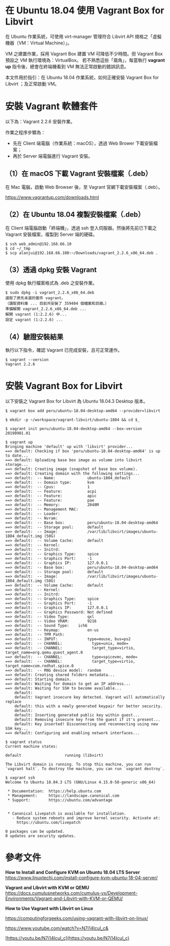 # 在 Ubuntu 18.04 使用 Vagrant Box for Libvirt
在 Ubuntu 作業系統，可使用 virt-manager 管理符合 Libvirt API 規格之「虛擬機器（VM：Virtual Machine）」。

VM 之建置作業，採用 Vagrant Box 建置 VM 可降低不少時間。但 Vagrant Box 預設之 VM 執行環境為：VirtualBox。 若不熟悉這些「眉角」，每當執行 **vagrant up** 指令後，總會在終端機看到 VM 無法正常啟動的錯誤訊息。

本文件用於指引：在 Ubuntu 18.04 作業系統，如何正確安裝 Vagrant Box for Libvirt ；及正常啟動 VM。


# 安裝 Vagrant 軟體套件

以下為：Vagrant 2.2.6 安裝作業。

作業之程序步驟為：

- 先在 Client 端電腦（作業系統：macOS），透過 Web Brower 下載安裝檔案；
- 再於 Server 端電腦進行 Vagrant 安裝。


## （1）在 macOS 下載 Vagrant 安裝檔案（.deb）

在 Mac 電腦，啟動 Web Browser 後，至 Vagrant 官網下載安裝檔案（.deb）。

https://www.vagrantup.com/downloads.html



## （2）在 Ubuntu 18.04 複製安裝檔案（.deb）

在 Client 端電腦啟動「終端機」，透過 ssh 登入伺服器。然後將先前已下載之 Vagrant 安裝檔案，複製到 Server 端的硬碟。 


    $ ssh web_admin@192.168.66.10
    $ cd ~/_tmp
    $ scp alanjui@192.168.66.100:~/Downloads/vagrant_2.2.6_x86_64.deb .


## （3）透過 dpkg 安裝 Vagrant

使用 dpkg 執行檔案格式為 .deb 之安裝作業。


    $ sudo dpkg -i vagrant_2.2.6_x86_64.deb
    選取了原先未選的套件 vagrant。
    （讀取資料庫 ... 目前共安裝了 359404 個檔案和目錄。）
    準備解開 vagrant_2.2.6_x86_64.deb ...
    解開 vagrant (1:2.2.6) 中...
    設定 vagrant (1:2.2.6) ...


## （4）驗證安裝結果

執行以下指令，確認 Vagrant 已完成安裝，且可正常運作。


    $ vagrant --version
    Vagrant 2.2.6



# 安裝 Vagrant Box for Libvirt

以下安裝之 Vagrant Box for Libvirt 為 Ubuntu 18.04.3 Desktop 版本。


    $ vagrant box add peru/ubuntu-18.04-desktop-amd64 --provider=libvirt
    
    $ mkdir -p ~/workspace/vagrant-libvirt/ubuntu-1804 && cd $_
    
    $ vagrant init peru/ubuntu-18.04-desktop-amd64 --box-version 20190901.01
    
    $ vagrant up
    Bringing machine 'default' up with 'libvirt' provider...
    ==> default: Checking if box 'peru/ubuntu-18.04-desktop-amd64' is up to date...
    ==> default: Uploading base box image as volume into libvirt storage...
    ==> default: Creating image (snapshot of base box volume).
    ==> default: Creating domain with the following settings...
    ==> default:  -- Name:              ubuntu-1804_default
    ==> default:  -- Domain type:       kvm
    ==> default:  -- Cpus:              1
    ==> default:  -- Feature:           acpi
    ==> default:  -- Feature:           apic
    ==> default:  -- Feature:           pae
    ==> default:  -- Memory:            2048M
    ==> default:  -- Management MAC:
    ==> default:  -- Loader:
    ==> default:  -- Nvram:
    ==> default:  -- Base box:          peru/ubuntu-18.04-desktop-amd64
    ==> default:  -- Storage pool:      default
    ==> default:  -- Image:             /var/lib/libvirt/images/ubuntu-1804_default.img (50G)
    ==> default:  -- Volume Cache:      default
    ==> default:  -- Kernel:
    ==> default:  -- Initrd:
    ==> default:  -- Graphics Type:     spice
    ==> default:  -- Graphics Port:     -1
    ==> default:  -- Graphics IP:       127.0.0.1
    ==> default:  -- Base box:          peru/ubuntu-18.04-desktop-amd64
    ==> default:  -- Storage pool:      default
    ==> default:  -- Image:             /var/lib/libvirt/images/ubuntu-1804_default.img (50G)
    ==> default:  -- Volume Cache:      default
    ==> default:  -- Kernel:
    ==> default:  -- Initrd:
    ==> default:  -- Graphics Type:     spice
    ==> default:  -- Graphics Port:     -1
    ==> default:  -- Graphics IP:       127.0.0.1
    ==> default:  -- Graphics Password: Not defined
    ==> default:  -- Video Type:        qxl
    ==> default:  -- Video VRAM:        9216
    ==> default:  -- Sound Type:    ich6
    ==> default:  -- Keymap:            en-us
    ==> default:  -- TPM Path:
    ==> default:  -- INPUT:             type=mouse, bus=ps2
    ==> default:  -- CHANNEL:             type=unix, mode=
    ==> default:  -- CHANNEL:             target_type=virtio, target_name=org.qemu.guest_agent.0
    ==> default:  -- CHANNEL:             type=spicevmc, mode=
    ==> default:  -- CHANNEL:             target_type=virtio, target_name=com.redhat.spice.0
    ==> default:  -- RNG device model:  random
    ==> default: Creating shared folders metadata...
    ==> default: Starting domain.
    ==> default: Waiting for domain to get an IP address...
    ==> default: Waiting for SSH to become available...
        default:
        default: Vagrant insecure key detected. Vagrant will automatically replace
        default: this with a newly generated keypair for better security.
        default:
        default: Inserting generated public key within guest...
        default: Removing insecure key from the guest if it's present...
        default: Key inserted! Disconnecting and reconnecting using new SSH key...
    ==> default: Configuring and enabling network interfaces...
    
    $ vagrant status
    Current machine states:
    
    default                   running (libvirt)
    
    The Libvirt domain is running. To stop this machine, you can run
    `vagrant halt`. To destroy the machine, you can run `vagrant destroy`. 
    
    $ vagrant ssh
    Welcome to Ubuntu 18.04.3 LTS (GNU/Linux 4.15.0-58-generic x86_64)
    
     * Documentation:  https://help.ubuntu.com
     * Management:     https://landscape.canonical.com
     * Support:        https://ubuntu.com/advantage
    
    
     * Canonical Livepatch is available for installation.
       - Reduce system reboots and improve kernel security. Activate at:
         https://ubuntu.com/livepatch
    
    0 packages can be updated.
    0 updates are security updates.
    





# 參考文件

**How to Install and Configure KVM on Ubuntu 18.04 LTS Server**
https://www.linuxtechi.com/install-configure-kvm-ubuntu-18-04-server/

**Vagrant and Libvirt with KVM or QEMU**
https://docs.cumulusnetworks.com/cumulus-vx/Development-Environments/Vagrant-and-Libvirt-with-KVM-or-QEMU/

**How to Use Vagrant with Libvirt on Linux**

https://computingforgeeks.com/using-vagrant-with-libvirt-on-linux/



https://www.youtube.com/watch?v=N7i14Icul_c&


[https://youtu.be/N7i14Icul_c](https://youtu.be/N7i14Icul_c)

